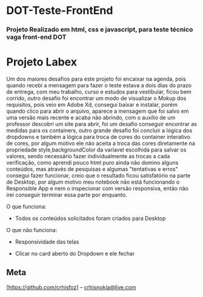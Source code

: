 # DOT-Teste-FrontEnd


### Projeto Realizado em html, css e javascript, para teste técnico vaga front-end DOT 


# Projeto Labex

Um dos maiores desafios para este projeto foi encaixar na agenda, pois quando recebi a mensagem para fazer o teste estava a dois dias do prazo de entrega, com meu trabalho, curso e estudos para vestibular, ficou bem corrido, outro desafio foi encontrar um modo de visualizar o Mokup dos requisitos, pois veio em Adobe Xd, consegui baixar e instalar, porém quando clico para abrir o arquivo, aparece a mensagem que foi salvo em uma versão mais recente e acaba não abrindo, com o auxílio de um professor descobri um site para abrir, foi um desafio conseguir encontrar as medidas para os containers, outro grande desafio foi concluir a lógica dos dropdowns e também a lógica para troca de cores do container interativo de cores, por algum motivo ele não aceita a troca das cores diretamente na propriedade style,backgroundColor da varíavel escolhida para salvar os valores, sendo necessário fazer individualmente as trocas a cada verificação, como aprendi pouco html puro ainda não domino alguns conteúdos, mas através de pesquisas e algumas "tentativas e erros" consegui fazer funcionar, creio que o resultado ficou satisfatório na parte de Desktop, por algum motivo meu notebook não está funcionando o Responsible App e nem o inspecionar com versão responsiva, então não irei conseguir terminar essa parte por enquanto.



O que funciona:

- Todos os conteúdos solicitados foram criados para Desktop

O que não funciona:

- Responsividade das telas

- Clicar no card aberto do Dropdown e ele fechar

## Meta

[https://github.com/crhisfoz] – crhisnokia@live.com

